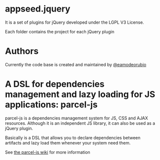 appseed.jquery
=====
It is a set of plugins for jQuery developed under the LGPL V3 License.

Each folder contains the project for each jQuery plugin

Authors
===

Currently the code base is created and maintained by [@eamodeorubio](https://github.com/eamodeorubio)

A DSL for dependencies management and lazy loading for JS applications: parcel-js
======

parcel-js is a dependencies management system for JS, CSS and AJAX resources. Although it is an independent JS library, it can also be used as a jQuery plugin.

Basically is a DSL that allows you to declare dependencies between artifacts and lazy load them whenever your system need them.

See [the parcel-js wiki](https://github.com/eamodeorubio/appseed.jquery/wiki/What-is-parcel-js%3F) for more information
